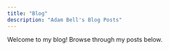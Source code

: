```yaml
---
title: "Blog"
description: "Adam Bell's Blog Posts"
---
```

Welcome to my blog! Browse through my posts below.